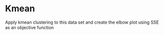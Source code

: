 # Kmean
Apply kmean clustering to this data set and create the elbow plot using SSE as an objective function 
